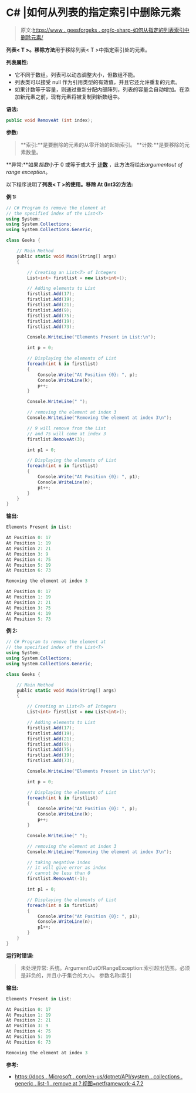 # C# |如何从列表的指定索引中删除元素

> 原文:[https://www . geesforgeks . org/c-sharp-如何从指定的列表索引中删除元素/](https://www.geeksforgeeks.org/c-sharp-how-to-remove-the-element-from-the-specified-index-of-the-list/)

**列表< T >。移除方法**用于移除列表< T >中指定索引处的元素。

**列表属性:**

*   它不同于数组。列表可以动态调整大小，但数组不能。
*   列表类可以接受 null 作为引用类型的有效值，并且它还允许重复的元素。
*   如果计数等于容量，则通过重新分配内部阵列，列表的容量会自动增加。在添加新元素之前，现有元素将被复制到新数组中。

**语法:**

```cs
public void RemoveAt (int index);
```

**参数:**

> **索引:**是要删除的元素的从零开始的起始索引。
> **计数:**是要移除的元素数量。

**异常:**如果*指数*小于 0 或等于或大于 **[计数](https://www.geeksforgeeks.org/c-count-the-total-number-of-elements-in-the-list/)** ，此方法将给出*argumentout of range exception*。

以下程序说明了**列表< T >的使用。移除 At (Int32)方法:**

**例 1:**

```cs
// C# Program to remove the element at
// the specified index of the List<T>
using System;
using System.Collections;
using System.Collections.Generic;

class Geeks {

    // Main Method
    public static void Main(String[] args)
    {

        // Creating an List<T> of Integers
        List<int> firstlist = new List<int>();

        // Adding elements to List
        firstlist.Add(17);
        firstlist.Add(19);
        firstlist.Add(21);
        firstlist.Add(9);
        firstlist.Add(75);
        firstlist.Add(19);
        firstlist.Add(73);

        Console.WriteLine("Elements Present in List:\n");

        int p = 0;

        // Displaying the elements of List
        foreach(int k in firstlist)
        {
            Console.Write("At Position {0}: ", p);
            Console.WriteLine(k);
            p++;
        }

        Console.WriteLine(" ");

        // removing the element at index 3
        Console.WriteLine("Removing the element at index 3\n");

        // 9 will remove from the List
        // and 75 will come at index 3
        firstlist.RemoveAt(3);

        int p1 = 0;

        // Displaying the elements of List
        foreach(int n in firstlist)
        {
            Console.Write("At Position {0}: ", p1);
            Console.WriteLine(n);
            p1++;
        }
    }
}
```

**输出:**

```cs
Elements Present in List:

At Position 0: 17
At Position 1: 19
At Position 2: 21
At Position 3: 9
At Position 4: 75
At Position 5: 19
At Position 6: 73

Removing the element at index 3

At Position 0: 17
At Position 1: 19
At Position 2: 21
At Position 3: 75
At Position 4: 19
At Position 5: 73

```

**例 2:**

```cs
// C# Program to remove the element at
// the specified index of the List<T>
using System;
using System.Collections;
using System.Collections.Generic;

class Geeks {

    // Main Method
    public static void Main(String[] args)
    {

        // Creating an List<T> of Integers
        List<int> firstlist = new List<int>();

        // Adding elements to List
        firstlist.Add(17);
        firstlist.Add(19);
        firstlist.Add(21);
        firstlist.Add(9);
        firstlist.Add(75);
        firstlist.Add(19);
        firstlist.Add(73);

        Console.WriteLine("Elements Present in List:\n");

        int p = 0;

        // Displaying the elements of List
        foreach(int k in firstlist)
        {
            Console.Write("At Position {0}: ", p);
            Console.WriteLine(k);
            p++;
        }

        Console.WriteLine(" ");

        // removing the element at index 3
        Console.WriteLine("Removing the element at index 3\n");

        // taking negative index
        // it will give error as index
        // cannot be less than 0
        firstlist.RemoveAt(-1);

        int p1 = 0;

        // Displaying the elements of List
        foreach(int n in firstlist)
        {
            Console.Write("At Position {0}: ", p1);
            Console.WriteLine(n);
            p1++;
        }
    }
}
```

**运行时错误:**

> 未处理异常:
> 系统。ArgumentOutOfRangeException:索引超出范围。必须是非负的，并且小于集合的大小。
> 参数名称:索引

**输出:**

```cs
Elements Present in List:

At Position 0: 17
At Position 1: 19
At Position 2: 21
At Position 3: 9
At Position 4: 75
At Position 5: 19
At Position 6: 73

Removing the element at index 3

```

**参考:**

*   [https://docs . Microsoft . com/en-us/dotnet/API/system . collections . generic . list-1 . remove at？视图=netframework-4.7.2](https://docs.microsoft.com/en-us/dotnet/api/system.collections.generic.list-1.removeat?view=netframework-4.7.2)